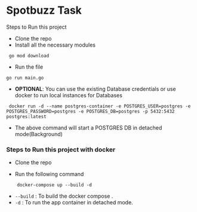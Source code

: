# Spotbuzz Task

Steps to Run this project

- Clone the repo
- Install all the necessary modules
```
 go mod download
```

- Run the file
```
go run main.go
```

- **OPTIONAL**: You can use the existing Database credentials or use docker to run local instances for Databases 
```
 docker run -d --name postgres-container -e POSTGRES_USER=postgres -e POSTGRES_PASSWORD=postgres -e POSTGRES_DB=postgres -p 5432:5432 postgres:latest
```
- The above command will start a POSTGRES DB in detached mode(Background)

### Steps to Run this project with docker

- Clone the repo

- Run the following command


```
    docker-compose up --build -d
```
- `--build` : To build the docker compose . 
- `-d` : To run the app container in detached mode.

